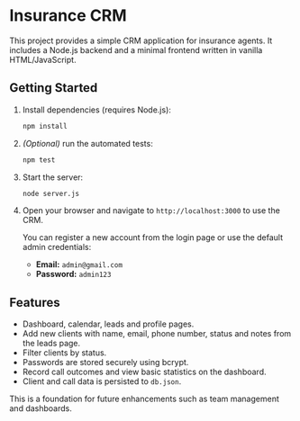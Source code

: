 # Insurance CRM

This project provides a simple CRM application for insurance agents. It includes a Node.js backend and a minimal frontend written in vanilla HTML/JavaScript.

## Getting Started

1. Install dependencies (requires Node.js):
   ```bash
   npm install
   ```
2. *(Optional)* run the automated tests:
   ```bash
   npm test
   ```
3. Start the server:
   ```bash
   node server.js
   ```

4. Open your browser and navigate to `http://localhost:3000` to use the CRM.

   You can register a new account from the login page or use the default admin credentials:
   - **Email:** `admin@gmail.com`
   - **Password:** `admin123`

## Features

- Dashboard, calendar, leads and profile pages.
- Add new clients with name, email, phone number, status and notes from the leads page.
- Filter clients by status.
- Passwords are stored securely using bcrypt.
- Record call outcomes and view basic statistics on the dashboard.
- Client and call data is persisted to `db.json`.

This is a foundation for future enhancements such as team management and dashboards.

